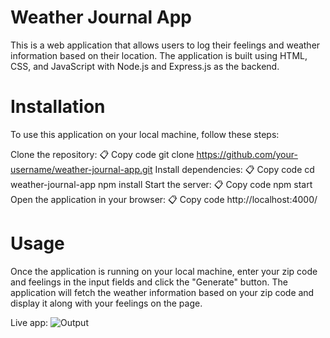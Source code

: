 # Weather Journal App

This is a web application that allows users to log their feelings and weather information based on their location. The application is built using HTML, CSS, and JavaScript with Node.js and Express.js as the backend.

# Installation

To use this application on your local machine, follow these steps:

Clone the repository:
📋 Copy code
git clone https://github.com/your-username/weather-journal-app.git
Install dependencies:
📋 Copy code
cd weather-journal-app
npm install
Start the server:
📋 Copy code
npm start
Open the application in your browser:
📋 Copy code
http://localhost:4000/

# Usage

Once the application is running on your local machine, enter your zip code and feelings in the input fields and click the "Generate" button. The application will fetch the weather information based on your zip code and display it along with your feelings on the page.

Live app:
![Output](https://weather-feeling-backend.onrender.com/)
